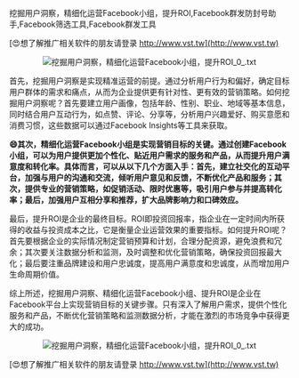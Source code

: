 挖掘用户洞察，精细化运营Facebook小组，提升ROI,Facebook群发防封号助手,Facebook筛选工具,Facebook群发工具

[😍想了解推广相关软件的朋友请登录 http://www.vst.tw](http://www.vst.tw)

 <center><img src="https://vst.tw/MP4/tuiguang/png/7.png" alt="挖掘用户洞察，精细化运营Facebook小组，提升ROI_0_.txt"></center>

首先，挖掘用户洞察是实现精准运营的前提。通过分析用户行为和偏好，确定目标用户群体的需求和痛点，从而为企业提供更有针对性、更有效的营销策略。如何挖掘用户洞察呢？首先要建立用户画像，包括年龄、性别、职业、地域等基本信息，同时结合用户互动行为，如点赞、评论、分享等，分析用户兴趣爱好、购买意愿和消费习惯，这些数据可以通过Facebook Insights等工具来获取。

**😄其次，精细化运营Facebook小组是实现营销目标的关键。通过创建Facebook小组，可以为用户提供更加个性化、贴近用户需求的服务和产品，从而提升用户满意度和转化率。具体而言，可以从以下几个方面入手：首先，建立社交化的互动平台，加强与用户的沟通和交流，倾听用户意见和反馈，不断优化产品和服务；其次，提供专业的营销策略，如促销活动、限时优惠等，吸引用户参与并提高转化率；最后，加强用户互相分享和推荐，扩大品牌影响力和口碑效应。**

最后，提升ROI是企业的最终目标。ROI即投资回报率，指企业在一定时间内所获得的收益与投资成本之比，它是衡量企业运营效果的重要指标。如何提升ROI呢？首先要根据企业的实际情况制定营销预算和计划，合理分配资源，避免浪费和冗余；其次要关注数据分析和监测，及时调整和优化营销策略，确保投资回报最大化；最后要注重品牌建设和用户忠诚度，提高用户满意度和忠诚度，从而增加用户生命周期价值。

综上所述，挖掘用户洞察、精细化运营Facebook小组、提升ROI是企业在Facebook平台上实现营销目标的关键步骤。只有深入了解用户需求，提供个性化服务和产品，不断优化营销策略和监测数据分析，才能在激烈的市场竞争中获得更大的成功。

 <center><img src="https://vst.tw/MP4/tuiguang/png/7.png" alt="挖掘用户洞察，精细化运营Facebook小组，提升ROI_0_.txt"></center>

[😍想了解推广相关软件的朋友请登录 http://www.vst.tw](http://www.vst.tw)



